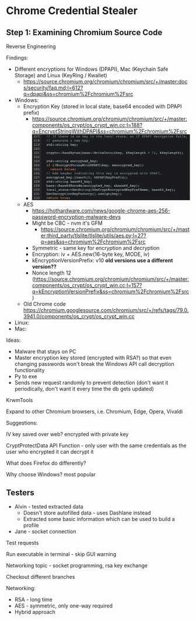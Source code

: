 # Chrome Credential Stealer

## Step 1: Examining Chromium Source Code







Reverse Engineering

Findings:

- Different encryptions for Windows (DPAPI), Mac (Keychain Safe Storage) and Linux (KeyRing / Kwallet)
  - https://source.chromium.org/chromium/chromium/src/+/master:docs/security/faq.md;l=612?q=dpapi&ss=chromium%2Fchromium%2Fsrc
- Windows:
  - Encryption Key (stored in local state, base64 encoded with DPAPI prefix)
    - https://source.chromium.org/chromium/chromium/src/+/master:components/os_crypt/os_crypt_win.cc;l=188?q=EncryptStringWithDPAPI&ss=chromium%2Fchromium%2Fsrc
    - ![image-20210322122307430](images/image-20210322122307430.png)
  - AES
    - https://hothardware.com/news/google-chrome-aes-256-password-encryption-malware-devs
    - Might be CBC - nvm it's GFM
      - https://source.chromium.org/chromium/chromium/src/+/master:third_party/tlslite/tlslite/utils/aes.py;l=27?q=aes&ss=chromium%2Fchromium%2Fsrc
    - Symmetric - same key for encryption and decryption
    - Encryption: iv + AES.new(16-byte key, MODE, iv)
    - kEncryptionVersionPrefix: v10 **old versions use a different version??**
    - Nonce length 12 (https://source.chromium.org/chromium/chromium/src/+/master:components/os_crypt/os_crypt_win.cc;l=157?q=kEncryptionVersionPrefix&ss=chromium%2Fchromium%2Fsrc)
  - Old Chrome code https://chromium.googlesource.com/chromium/src/+/refs/tags/79.0.3941.0/components/os_crypt/os_crypt_win.cc
- Linux:
- Mac:

Ideas:

- Malware that stays on PC
- Master encryption key stored (encrypted with RSA?) so that even changing passwords won't break the Windows API call decryption functionality
- Py to exe
- Sends new request randomly to prevent detection (don't want it periodically, don't want it every time the db gets updated)



KrwmTools

Expand to other Chromium browsers, i.e. Chromium, Edge, Opera, Vivaldi



Suggestions:

IV key saved over web? encrypted with private key

CryptProtectData API Function - only user with the same credentials as the user who encrypted it can decrypt it

What does Firefox do differently?



Why choose Windows? most popular





## Testers

- Alvin - tested extracted data
  - Doesn't store autofilled data - uses Dashlane instead
  - Extracted some basic information which can be used to build a profile
- Jane - socket connection



Test requests

Run executable in terminal - skip GUI warning

Networking topic - socket programming, rsa key exchange

Checkout different branches

Networking:

- RSA - long time
- AES - symmetric, only one-way required
- Hybrid approach

